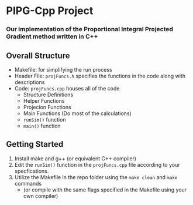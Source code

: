 # PIPG-Cpp Project

### Our implementation of the Proportional Integral Projected Gradient method written in C++

## Overall Structure

- Makefile: for simplifying the run process
- Header File: `projFuncs.h` specifies the functions in the code along with descriptions
- Code: `projFuncs.cpp` houses all of the code
  - Structure Definitions
  - Helper Functions
  - Projecion Functions
  - Main Functions (Do most of the calculations)
  - `runSim()` function
  - `main()` function

## Getting Started

1. Install make and g++ (or equivalent C++ compiler)
2. Edit the `runSim()` function in the `projFuncs.cpp` file according to your specfications.
3. Utilize the Makefile in the repo folder using the `make clean` and `make` commands
   - (or compile with the same flags specified in the Makefile using your own compiler)
